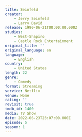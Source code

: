 ```yaml
---
title: Seinfeld
creator:
    - Jerry Seinfeld
    - Larry David
release: 1990-06-21T00:00:00.000Z
studios:
    - West-Shapiro
    - Castle Rock Entertainment
original_title: ''
original_language: en
language:
    - English
country:
    - United States
length: 22
genre:
    - Comedy
format: Streaming
service: Netflix
venue: Home
rating: ''
revisit: true
tmdb_id: 1400
media: TV Show
date: 2022-06-23T23:07:00.000Z
episode: 5
season: 1
---
```


